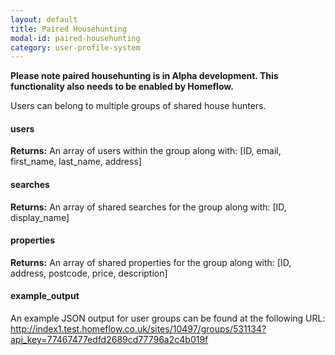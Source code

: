 ```yaml
---
layout: default
title: Paired Househunting
modal-id: paired-househunting
category: user-profile-system
---
```


**Please note paired househunting is in Alpha development. This functionality also needs to be enabled by Homeflow.**

Users can belong to multiple groups of shared house hunters.

#### users
**Returns:** An array of users within the group along with: [ID, email, first_name, last_name, address]

#### searches
**Returns:** An array of shared searches for the group along with: [ID, display_name]

#### properties
**Returns:** An array of shared properties for the group along with: [ID, address, postcode, price, description]

#### example_output
An example JSON output for user groups can be found at the following URL:
http://index1.test.homeflow.co.uk/sites/10497/groups/531134?api_key=77467477edfd2689cd77796a2c4b019f
